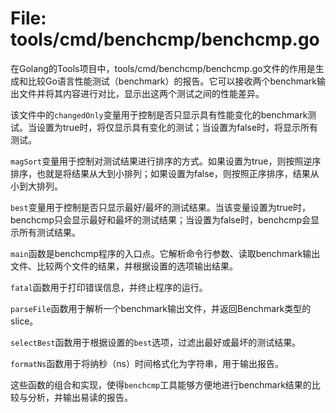 # File: tools/cmd/benchcmp/benchcmp.go

在Golang的Tools项目中，tools/cmd/benchcmp/benchcmp.go文件的作用是生成和比较Go语言性能测试（benchmark）的报告。它可以接收两个benchmark输出文件并将其内容进行对比，显示出这两个测试之间的性能差异。

该文件中的`changedOnly`变量用于控制是否只显示具有性能变化的benchmark测试。当设置为true时，将仅显示具有变化的测试；当设置为false时，将显示所有测试。

`magSort`变量用于控制对测试结果进行排序的方式。如果设置为true，则按照逆序排序，也就是将结果从大到小排列；如果设置为false，则按照正序排序，结果从小到大排列。

`best`变量用于控制是否只显示最好/最坏的测试结果。当该变量设置为true时，benchcmp只会显示最好和最坏的测试结果；当设置为false时，benchcmp会显示所有测试结果。

`main`函数是benchcmp程序的入口点。它解析命令行参数、读取benchmark输出文件、比较两个文件的结果，并根据设置的选项输出结果。

`fatal`函数用于打印错误信息，并终止程序的运行。

`parseFile`函数用于解析一个benchmark输出文件，并返回Benchmark类型的slice。

`selectBest`函数用于根据设置的`best`选项，过滤出最好或最坏的测试结果。

`formatNs`函数用于将纳秒（ns）时间格式化为字符串，用于输出报告。

这些函数的组合和实现，使得`benchcmp`工具能够方便地进行benchmark结果的比较与分析，并输出易读的报告。


